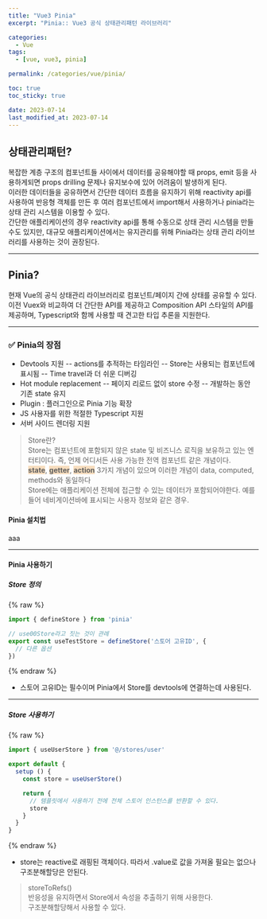 ```yaml
---
title: "Vue3 Pinia"
excerpt: "Pinia:: Vue3 공식 상태관리패턴 라이브러리"

categories:
  - Vue
tags:
  - [vue, vue3, pinia]

permalink: /categories/vue/pinia/

toc: true
toc_sticky: true

date: 2023-07-14
last_modified_at: 2023-07-14
---
```


## 상태관리패턴?

복잡한 계층 구조의 컴포넌트들 사이에서 데이터를 공유해야할 때 props, emit 등을 사용하게되면 props drilling 문제나 유지보수에 있어 어려움이 발생하게 된다.<br>
이러한 데이터들을 공유하면서 간단한 데이터 흐름을 유지하기 위해 reactivity api를 사용하여 반응형 객체를 만든 후 여러 컴포넌트에서 import해서 사용하거나 pinia라는 상태 관리 시스템을 이용할 수 있다.<br>
간단한 애플리케이션의 경우 reactivity api를 통해 수동으로 상태 관리 시스템을 만들 수도 있지만, 대규모 애플리케이션에서는 유지관리를 위해 Pinia라는 상태 관리 라이브러리를 사용하는 것이 권장된다.

***

## Pinia?

현재 Vue의 공식 상태관리 라이브러리로 컴포넌트/페이지 간에 상태를 공유할 수 있다.<br>
이전 Vuex와 비교하여 더 간단한 API를 제공하고 Composition API 스타일의 API를 제공하며, Typescript와 함께 사용할 때 견고한 타입 추론을 지원한다.

***

### ✅ Pinia의 장점

- Devtools 지원
-- actions를 추적하는 타임라인
-- Store는 사용되는 컴포넌트에 표시됨
-- Time travel과 더 쉬운 디버깅
- Hot module replacement
-- 페이지 리로드 없이 store 수정
-- 개발하는 동안 기존 state 유지
- Plugin : 플러그인으로 Pinia 기능 확장
- JS 사용자를 위한 적절한 Typescript 지원
- 서버 사이드 렌더링 지원

> Store란?<br>
Store는 컴포넌트에 포함되지 않은 state 및 비즈니스 로직을 보유하고 있는 엔터티이다. 
즉, 언제 어디서든 사용 가능한 전역 컴포넌트 같은 개념이다.<br>
<span style="background-color: #F7DDBE; font-weight: bold">state</span>,
<span style="background-color: #F7DDBE; font-weight: bold">getter</span>,
<span style="background-color: #F7DDBE; font-weight: bold">action</span>  3가지 개념이 있으며 이러한 개념이 data, computed, methods와 동일하다<br>
Store에는 애플리케이션 전체에 접근할 수 있는 데이터가 포함되어야한다. 예를 들어 네비게이션바에 표시되는 사용자 정보와 같은 경우.

#### Pinia 설치법

aaa

***

#### Pinia 사용하기

##### Store 정의

{% raw %}

```javascript
import { defineStore } from 'pinia'

// use00Store라고 짓는 것이 관례
export const useTestStore = defineStore('스토어 고유ID', {
  // 다른 옵션
})
```

{% endraw %}

- 스토어 고유ID는 필수이며 Pinia에서 Store를 devtools에 연결하는데 사용된다.

***

##### Store 사용하기

{% raw %}

```javascript
import { useUserStore } from '@/stores/user'

export default {
  setup () {
    const store = useUserStore()

    return {
      // 템플릿에서 사용하기 전에 전체 스토어 인스턴스를 반환할 수 있다.
      store
    }
  }
}
```

{% endraw %}

- store는 reactive로 래핑된 객체이다. 따라서 .value로 값을 가져올 필요는 없으나 구조분해할당은 안된다.
> storeToRefs()<br>
반응성을 유지하면서 Store에서 속성을 추출하기 위해 사용한다.<br>
구조분해할당해서 사용할 수 있다.
